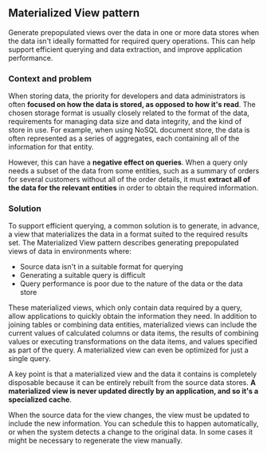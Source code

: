 ## Materialized View pattern

Generate prepopulated views over the data in one or more data stores when the data isn't ideally formatted for required query operations. This can help support efficient querying and data extraction, and improve application performance.

### Context and problem

When storing data, the priority for developers and data administrators is often **focused on how the data is stored, as opposed to how it's read**. The chosen storage format is usually closely related to the format of the data, requirements for managing data size and data integrity, and the kind of store in use. For example, when using NoSQL document store, the data is often represented as a series of aggregates, each containing all of the information for that entity.

However, this can have a **negative effect on queries**. When a query only needs a subset of the data from some entities, such as a summary of orders for several customers without all of the order details, it must **extract all of the data for the relevant entities** in order to obtain the required information.

### Solution

To support efficient querying, a common solution is to generate, in advance, a view that materializes the data in a format suited to the required results set. The Materialized View pattern describes generating prepopulated views of data in environments where:

- Source data isn't in a suitable format for querying
- Generating a suitable query is difficult
- Query performance is poor due to the nature of the data or the data store

These materialized views, which only contain data required by a query, allow applications to quickly obtain the information they need. In addition to joining tables or combining data entities, materialized views can include the current values of calculated columns or data items, the results of combining values or executing transformations on the data items, and values specified as part of the query. A materialized view can even be optimized for just a single query.

A key point is that a materialized view and the data it contains is completely disposable because it can be entirely rebuilt from the source data stores. **A materialized view is never updated directly by an application, and so it's a specialized cache**.

When the source data for the view changes, the view must be updated to include the new information. You can schedule this to happen automatically, or when the system detects a change to the original data. In some cases it might be necessary to regenerate the view manually.
